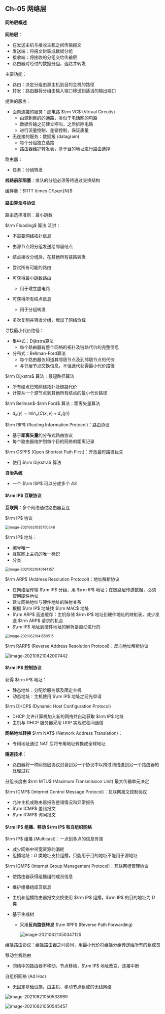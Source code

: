 ## Ch-05  网络层

#### 网络层概述

**网络层**：

+ 在发送主机与接收主机之间传输报文
+ 发送端：将报文封装成数据分组
+ 接收端：将接收的分组交给传输层
+ 路由器对经过的数据分组，选路并转发

主要功能：

+ 路由：决定分组由源主机到目的主机的路径
+ 转发：路由器将分组由输入端口移送到适当的输出端口



提供的服务：

+ 面向连接的服务：虚电路 $\rm VC$ (Virtual Circuits)
  + 由源到目的的通路，类似于电话网的电路
  + 数据传输之前建立呼叫，之后拆除电路
  + 进行流量控制、差错控制，保证质量
+ 无连接的服务：数据报 (datagram)
  + 每个分组独立选路
  + 路由器维护转发表，基于目的地址进行路由选择



路由器：

+ 任务：分组转发



**线路前部阻塞**：排队的分组必须等待通过交换结构

缓存量：$RTT \times C/\sqrt{N}$ 



#### 路由算法与协议

路由选择准则：最小跳数



$\rm Flooding$ 算法 泛洪：

+ 不需要网络拓扑信息
+ 由源节点将分组发送给邻居结点
+ 结点接收分组后，在其他所有链路转发

+ 尝试所有可能的路由
+ 可获得最小跳数路由
  + 用于建立虚电路
+ 可获得所有结点信息
  + 用于分组转发
+ 多次复制并转发分组，增加了网络负载



寻找最小代价路径：

+ 集中式：Dijkstra算法
  + 每个路由器有整个网络的拓扑及链路代价的完整信息
+ 分布式：Bellman-Ford算法
  + 每个路由器仅知道其邻居节点及到邻居节点的代价
  + 与邻居节点交换信息，不但迭代获得最小代价路径



$\rm Dijkstra$ 算法：最短路径算法

+ 所有结点已知网络拓扑及链路代价
+ 计算从一个源节点到其他所有结点的最小代价路径



$\rm Bellman$-$\rm Ford$ 算法：距离矢量算法

+ $d_x(y) = \min_v\{C(x, v)+d_v(y)\}$ 



$\rm RIP$ (Routing Information Protocol)：路由协议

+ 基于**距离矢量**的分布式路由协议
+ 每个路由器维护到每个目的网络的距离记录



$\rm OSPF$ (Open Shortest Path First)：开放最短路径优先

+ 使用 $\rm Dijkstra$ 算法



**自治系统** 

+ 一个 $\rm ISP$ 可以分成多个 $AS$ 



#### $\rm IP$ 互联协议

**互联网**：多个网络通过路由器互连

$\rm IP$ 协议

<img src="C:\Users\DELL\AppData\Roaming\Typora\typora-user-images\image-20210621035750246.png" alt="image-20210621035750246" style="zoom:80%;" />



$\rm IP$ 地址：

+ 编号唯一
+ 互联网上主机的唯一标识
+ 分类

<img src="C:\Users\DELL\AppData\Roaming\Typora\typora-user-images\image-20210621040144157.png" alt="image-20210621040144157" style="zoom:80%;" />



$\rm ARP$ (Address Resolution Protocol)：地址解析协议

+ 在网络层传输 $\rm IP$ 分组，用 $\rm IP$ 地址；在链路层传送数据，必须使用硬件地址
+ 建立网络地址与硬件地址的映射关系
+ 根据 $\rm IP$ 地址找 $\rm MAC$ 地址
+ $\rm ARP$ 高速缓存：主机存储 $\rm IP$ 地址到硬件地址的映射表，减少发送 $\rm ARP$ 请求的机会
+ $\rm IP$ 地址到硬件地址的解析是自动进行的

<img src="C:\Users\DELL\AppData\Roaming\Typora\typora-user-images\image-20210621041550515.png" alt="image-20210621041550515" style="zoom:80%;" />



$\rm RARP$ (Reverse Address Resolution Protocol)：反向地址解析协议



![image-20210621042007442](C:\Users\DELL\AppData\Roaming\Typora\typora-user-images\image-20210621042007442.png)



#### $\rm IP$ 控制协议

获得 $\rm IP$ 地址：

+ 静态地址：分配给服务器及固定主机
+ 动态地址：主机使用 $\rm IP$ 地址之前先申请



$\rm DHCP$ (Dynamic Host Configuration Protocol)

+ DHCP 允许计算机加入新的网络并自动获取 $\rm IP$ 地址
+ 主机与 DHCP 服务器采用 UDP 实现进程间通信



**网络地址转换** $\rm NAT$ (Network Address Translation)：

+ 专用地址通过 NAT 后将专用地址转换成全球地址



**隧道技术**：

+ 路由器将一种网络层协议封装到另一个协议中以跨过网络送到另一个路由器的处理过程



分组长度由 $\rm MTU$ (Maximum Transmission Unit) 最大传输单元决定



$\rm ICMP$ (Internet Control Message Protocol)：互联网报文控制协议

+ 允许主机或路由器报告差错情况和异常报告
+ $\rm ICMP$ 差错报文
+ $\rm ICMP$ 询问报文



#### $\rm IP$ 组播、移动 $\rm IP$ 和自组织网络

$\rm IP$ 组播 (Multicast)：一点到多点的信息传递

+ 减少网络中带宽资源的消耗
+ 组播地址：$D$ 类地址支持组播，只能用于目的地址不能用于源地址



$\rm IGMP$ (Internet Group Management Protocol)：互联网组管理协议

+ 使路由器获得组播组的成员信息

+ 维护组播组成员信息

+ 主机和组播路由器报文交换使用 $\rm IP$ 组播，$\rm IP$ 的目的地址为 $D$ 类

+ 基于生成树

  + 采用**反向路径转发** $\rm RPF$ (Reverse Path Forwarding)

    ![image-20210621050347125](C:\Users\DELL\AppData\Roaming\Typora\typora-user-images\image-20210621050347125.png)

组播路由协议：组播路由器之间协同，用最小代价将组播分组传送给所有的组成员



移动主机路由

+ 网络中的路由器不移动，节点移动，$\rm IP$ 地址改变，连接中断



自组织网络 (Ad Hoc)

+ 无固定基础设施，由主机、移动节点组成的无线网络



![image-20210621050533969](C:\Users\DELL\AppData\Roaming\Typora\typora-user-images\image-20210621050533969.png)

![image-20210621050545457](C:\Users\DELL\AppData\Roaming\Typora\typora-user-images\image-20210621050545457.png)